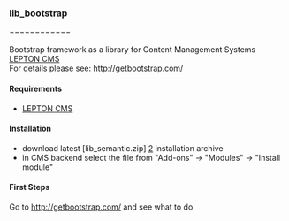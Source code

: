 ### lib_bootstrap
============

Bootstrap framework as a library for Content Management Systems [LEPTON CMS][1]<br />
For details please see: http://getbootstrap.com/

#### Requirements

* [LEPTON CMS][1]

#### Installation

* download latest [lib_semantic.zip] [2] installation archive
* in CMS backend select the file from "Add-ons" -> "Modules" -> "Install module"

#### First Steps

Go to http://getbootstrap.com/ and see what to do

[1]: http://lepton-cms.org "LEPTON CMS"
[2]: http://www.lepton-cms.com/lepador/libraries/lib_bootstrap.php
